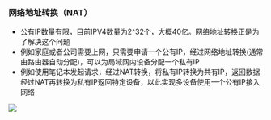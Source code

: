 ### 网络地址转换（NAT）

* 公有IP数量有限，目前IPV4数量为2^32个，大概40亿。网络地址转换正是为了解决这个问题
* 例如家庭或者公司需要上网，只需要申请一个公有IP，经过网络地址转换(通常由路由器自动分配)，可以为局域网内设备分配一个私有IP
* 例如使用笔记本发起请求，经过NAT转换，将私有IP转换为共有IP，返回数据经过NAT再转换为私有IP返回特定设备，以此实现多设备使用一个公有IP接入网络

![](https://superzcl.oss-cn-shanghai.aliyuncs.com/PicGo/20200822233203.png)

